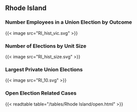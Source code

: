 ##  Rhode Island

### Number Employees in a Union Election by Outcome
{{< image src="RI_hist_vic.svg" >}}

### Number of Elections by Unit Size
{{< image src="RI_hist_size.svg" >}}

### Largest Private Union Elections
{{< image src="RI_10.svg" >}}

### Open Election Related Cases
{{< readtable table="/tables/Rhode Island/open.html" >}}

